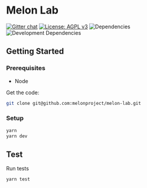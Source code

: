 # Melon Lab

[![Gitter chat](https://img.shields.io/gitter/room/melonproject/melon-lab.js.svg?style=flat-square&colorB=46bc99)](https://gitter.im/melonproject/general 'Gitter chat')
[![License: AGPL v3](https://img.shields.io/badge/License-AGPL%20v3-blue.svg?style=flat-square)](https://www.gnu.org/licenses/agpl-3.0)
![Dependencies](https://img.shields.io/david/melonproject/melon-lab.svg?style=flat-square)
![Development Dependencies](https://img.shields.io/david/dev/melonproject/melon-lab.svg?style=flat-square)

## Getting Started

### Prerequisites

- Node

Get the code:

```bash
git clone git@github.com:melonproject/melon-lab.git
```

### Setup

```bash
yarn
yarn dev
```

## Test

Run tests

```bash
yarn test
```
